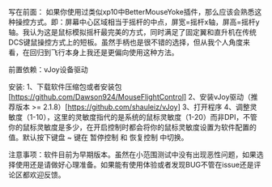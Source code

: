 写在前面：
如果你使用过类似xp10中BetterMouseYoke插件，那么应该会熟悉这种操控方式。即：屏幕中心区域相当于摇杆的中点，屏宽=摇杆x轴，屏高=摇杆y轴。我认为这是鼠标模拟摇杆最完美的方式，同时满足了固定翼和直升机在传统DCS键鼠操控方式上的短板。虽然手柄也是很不错的选择，但从我个人角度来看，在回归到飞行本身上我还是更偏向使用这种方法。

前置依赖：vJoy设备驱动

安装:
	1、下载软件压缩包或者安装包 [https://github.com/Dawson924/MouseFlightControl]
	2、安装vJoy驱动（推荐版本 >= 2.1.8）[https://github.com/shauleiz/vJoy]
    3、打开程序
    4、调整灵敏度（1-10），这里的灵敏度指代的是系统的鼠标灵敏度（1-20）而非DPI，不管你的鼠标灵敏度是多少，在开启控制时都会将你的鼠标灵敏度设置为软件配置的值。默认按下键盘 ~ 键在 暂停控制 和 恢复控制 中切换。

注意事项：软件目前为早期版本。虽然在小范围测试中没有出现恶性问题，如果选择使用还是请做好心理准备。如果能有使用体验或者发现BUG不管在issue还是评论区都欢迎反馈。